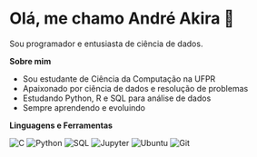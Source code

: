 # Olá, me chamo André Akira 👋

Sou programador e entusiasta de ciência de dados.

**Sobre mim**
- Sou estudante de Ciência da Computação na UFPR
- Apaixonado por ciência de dados e resolução de problemas
- Estudando Python, R e SQL para análise de dados
- Sempre aprendendo e evoluindo

**Linguagens e Ferramentas**

![C](https://img.shields.io/badge/C-00599C?style=for-the-badge&logo=c&logoColor=white)
![Python](https://img.shields.io/badge/Python-3776AB?style=for-the-badge&logo=python&logoColor=white)
![SQL](https://img.shields.io/badge/SQL-4479A1?style=for-the-badge&logo=postgresql&logoColor=white)
![Jupyter](https://img.shields.io/badge/JupyterLab-F37626?style=for-the-badge&logo=jupyter&logoColor=white)
![Ubuntu](https://img.shields.io/badge/Ubuntu-E95420?style=for-the-badge&logo=ubuntu&logoColor=white)
![Git](https://img.shields.io/badge/Git-F05032?style=for-the-badge&logo=git&logoColor=white)
